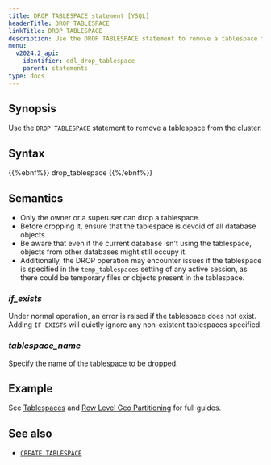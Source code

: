 ```yaml
---
title: DROP TABLESPACE statement [YSQL]
headerTitle: DROP TABLESPACE
linkTitle: DROP TABLESPACE
description: Use the DROP TABLESPACE statement to remove a tablespace from the cluster.
menu:
  v2024.2_api:
    identifier: ddl_drop_tablespace
    parent: statements
type: docs
---
```


## Synopsis

Use the `DROP TABLESPACE` statement to remove a tablespace from the cluster.

## Syntax

{{%ebnf%}}
  drop_tablespace
{{%/ebnf%}}

## Semantics

- Only the owner or a superuser can drop a tablespace.
- Before dropping it, ensure that the tablespace is devoid of all database objects.
- Be aware that even if the current database isn't using the tablespace, objects from other databases might still occupy it.
- Additionally, the DROP operation may encounter issues if the tablespace is specified in the `temp_tablespaces` setting of any active session, as there could be temporary files or objects present in the tablespace.

### *if_exists*

Under normal operation, an error is raised if the tablespace does not exist.  Adding `IF EXISTS` will quietly ignore any non-existent tablespaces specified.

### *tablespace_name*

Specify the name of the tablespace to be dropped.

## Example

See [Tablespaces](../../../../../explore/going-beyond-sql/tablespaces/) and [Row Level Geo Partitioning](../../../../../explore/multi-region-deployments/row-level-geo-partitioning/) for full guides.

## See also

- [`CREATE TABLESPACE`](../ddl_create_tablespace)
